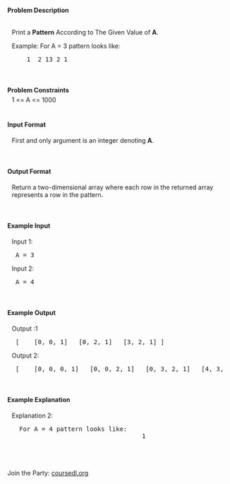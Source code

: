 <p><strong>Problem Description</strong><br /><div id=problem_description_markdown_content_value style="background-color: #f9f10f9; padding: 5px 10px; "><p>Print a <strong>Pattern</strong> According to The Given Value of <strong>A</strong>.</p><p></p><p></p><p></p><p></p><p></p><p></p><p></p><p></p><p></p><p>Example: For A = 3 pattern looks like:</p><pre>    1  2 13 2 1</pre><p></p><p></p><p></p><p></p><p></p><p></p><p></p></div><br /><br /><strong>Problem Constraints</strong><br /><div id=problem_constraints_markdown_content_value style="background-color: #f9f10f9; padding: 5px 10px; ">1 &lt;= A &lt;= 1000</div><br /><br /><strong>Input Format</strong><br /><div id=input_format_markdown_content_value style="background-color: #f9f10f9; padding: 5px 10px; "><p>First and only argument is an integer denoting <strong>A</strong>.</p></div><br /><br /><strong>Output Format</strong><br /><div id=output_format_markdown_content_value style="background-color: #f9f10f9; padding: 5px 10px; "><p>Return a two-dimensional array where each row in the returned array represents a row in the pattern.</p></div><br /><br /><strong>Example Input</strong><br /><div id=example_input_markdown_content_value style="background-color: #f9f10f9; padding: 5px 10px; "><p>Input 1:</p><p></p><p></p><p></p><p></p><p></p><p></p><p></p><p></p><p></p><pre> A = 3</pre><p>Input 2:</p><pre> A = 4</pre><p></p><p></p><p></p><p></p><p></p><p></p><p></p><p></p><p></p></div><br /><br /><strong>Example Output</strong><br /><div id=example_output_markdown_content_value style="background-color: #f9f10f9; padding: 5px 10px; "><p>Output :1</p><p></p><p></p><p></p><p></p><p></p><p></p><p></p><p></p><p></p><pre> [    [0, 0, 1]   [0, 2, 1]   [3, 2, 1] ]</pre><p>Output 2:</p><pre> [    [0, 0, 0, 1]   [0, 0, 2, 1]   [0, 3, 2, 1]   [4, 3, 2, 1] ]</pre><p></p><p></p><p></p><p></p><p></p><p></p><p></p><p></p><p></p></div><br /><br /><strong>Example Explanation</strong><br /><div id=example_explanation_markdown_content_value style="background-color: #f9f10f9; padding: 5px 10px; "><p>Explanation 2:</p><p></p><p></p><p></p><p></p><p></p><p></p><p></p><pre>  For A = 4 pattern looks like:<br>                                   1                                 2 1                               3 2 1                             4 3 2 1 So we will return it as two-dimensional array.  Row 1 contains 3 spaces and 1 integer so <strong>spaces will be considered as 0 in the output.</strong></pre><p></p><p></p><p></p><p></p><p></p><p></p><p></p></div><br /><br /></p>






<p>Join the Party: <a href="https://www.coursedl.org/" rel="noopener noreferrer" target="_blank">coursedl.org</a></p>
